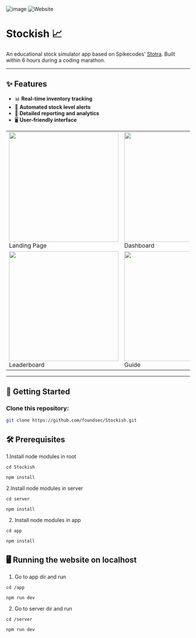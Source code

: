 ![image](https://github.com/user-attachments/assets/b96987cb-c2e0-4186-a922-383e50fd8f87)
![Website](https://img.shields.io/website?url=https%3A%2F%2Fstockish.vercel.app/)

# Stockish 📈  
An educational stock simulator app based on Spikecodes' [Stotra](https://github.com/spikecodes/stotra). Built within 6 hours during a coding marathon.  

---

## ✨ Features  
- 📊 **Real-time inventory tracking**  
- 🚨 **Automated stock level alerts**  
- 📑 **Detailed reporting and analytics**  
- 🖥️ **User-friendly interface**  

<table>
  <tr>
    <td>
      <img src="https://github.com/user-attachments/assets/27e65478-c729-4695-9d53-afe370df1ea6" width="300">
      <br>Landing Page
    </td>
    <td>
      <img src="https://github.com/user-attachments/assets/9011391e-66ba-464c-a46a-9ccce5449092" width="300">
      <br>Dashboard
    </td>
    <td>
      <img src="https://github.com/user-attachments/assets/944bacf1-9ebc-4147-a576-e00f9e91396d" width="300">
      <br>Markets
    </td>
  </tr>
  <tr>
    <td>
      <img src="https://github.com/user-attachments/assets/39c175df-1c8f-4b2c-ba0e-a2a1d2f0c4d6" width="300">
      <br>Leaderboard
    </td>
    <td>
      <img src="https://github.com/user-attachments/assets/a36f1d02-e18c-47e0-8278-226b0820d5e7" width="300">
      <br>Guide
    </td>
  </tr>
</table>


---

## 🚀 Getting Started  
### Clone this repository:  
```bash
git clone https://github.com/foundsec/Stockish.git

```
## 🛠️ Prerequisites
1.Install node modules in root
```node
cd Stockish
```
```node
npm install
```

2.Install node modules in server
```node
cd server
```
```node
npm install
```
2. Install node modules in app
 ```node
cd app
```
```node
npm install
```


## 🖥️ Running the website on localhost
1. Go to app dir and run
  ```node
cd /app
```
  ```node
npm run dev
```
2. Go to server dir and run
  ```node
cd /server
```
  ```node
npm run dev
```

